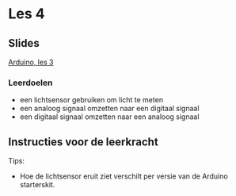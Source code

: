 # Les 4

## Slides

[Arduino, les 3](https://slides.com/lmc_oebbens/module-3-les-4)

### Leerdoelen

* een lichtsensor gebruiken om licht te meten
* een analoog signaal omzetten naar een digitaal signaal
* een digitaal signaal omzetten naar een analoog signaal


## Instructies voor de leerkracht <a href="#instructies-voor-de-leerkracht" id="instructies-voor-de-leerkracht"></a>

Tips:
- Hoe de lichtsensor eruit ziet verschilt per versie van de Arduino starterskit.
